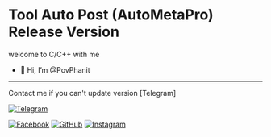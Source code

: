 # Tool Auto Post (AutoMetaPro) Release Version

welcome to C/C++ with me
- 👋 Hi, I’m @PovPhanit

---------------------------------------------
Contact me if you can't update version
[Telegram]

[![Telegram](https://img.shields.io/badge/Telegram-Contact-blue?logo=telegram)](https://t.me/phanit_pov)

[![Facebook](https://your-image-host/facebook-icon.png)](https://www.facebook.com/yourusername)
[![GitHub](https://your-image-host/github-icon.png)](https://github.com/yourusername)
[![Instagram](https://your-image-host/instagram-icon.png)](https://www.instagram.com/yourusername)



